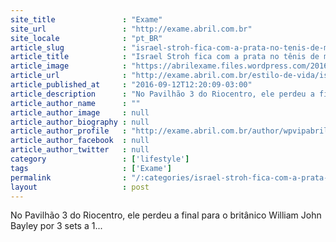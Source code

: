 ```yaml
---
site_title               : "Exame"
site_url                 : "http://exame.abril.com.br"
site_locale              : "pt_BR"
article_slug             : "israel-stroh-fica-com-a-prata-no-tenis-de-mesa-no-rio-2016"
article_title            : "Israel Stroh fica com a prata no tênis de mesa no Rio-2016"
article_image            : "https://abrilexame.files.wordpress.com/2016/09/size_960_16_9_israel-pereira-stroh.jpg?quality=70&strip=all&w=960"
article_url              : "http://exame.abril.com.br/estilo-de-vida/israel-stroh-fica-com-a-prata-no-tenis-de-mesa-no-rio-2016/"
article_published_at     : "2016-09-12T12:20:09-03:00"
article_description      : "No Pavilhão 3 do Riocentro, ele perdeu a final para o britânico William John Bayley por 3 sets a 1..."
article_author_name      : ""
article_author_image     : null
article_author_biography : null
article_author_profile   : "http://exame.abril.com.br/author/wpvipabril/"
article_author_facebook  : null
article_author_twitter   : null
category                 : ['lifestyle']
tags                     : ['Exame']
permalink                : "/:categories/israel-stroh-fica-com-a-prata-no-tenis-de-mesa-no-rio-2016/"
layout                   : post
---
```


No Pavilhão 3 do Riocentro, ele perdeu a final para o britânico William John Bayley por 3 sets a 1...
